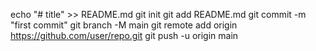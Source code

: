 echo "# title" >> README.md
git init
git add README.md
git commit -m "first commit"
git branch -M main
git remote add origin https://github.com/user/repo.git
git push -u origin main